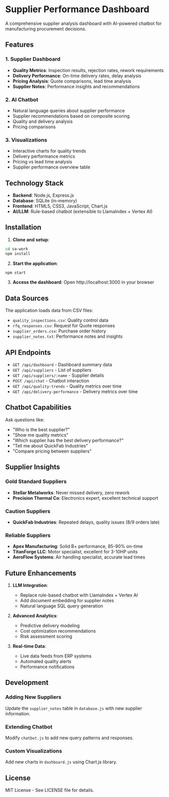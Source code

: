 # Supplier Performance Dashboard

A comprehensive supplier analysis dashboard with AI-powered chatbot for manufacturing procurement decisions.

## Features

### 1. Supplier Dashboard
- **Quality Metrics**: Inspection results, rejection rates, rework requirements
- **Delivery Performance**: On-time delivery rates, delay analysis
- **Pricing Analysis**: Quote comparisons, lead time analysis
- **Supplier Notes**: Performance insights and recommendations

### 2. AI Chatbot
- Natural language queries about supplier performance
- Supplier recommendations based on composite scoring
- Quality and delivery analysis
- Pricing comparisons

### 3. Visualizations
- Interactive charts for quality trends
- Delivery performance metrics
- Pricing vs lead time analysis
- Supplier performance overview table

## Technology Stack

- **Backend**: Node.js, Express.js
- **Database**: SQLite (in-memory)
- **Frontend**: HTML5, CSS3, JavaScript, Chart.js
- **AI/LLM**: Rule-based chatbot (extensible to LlamaIndex + Vertex AI)

## Installation

1. **Clone and setup**:
```bash
cd sa-work
npm install
```

2. **Start the application**:
```bash
npm start
```

3. **Access the dashboard**:
Open http://localhost:3000 in your browser

## Data Sources

The application loads data from CSV files:
- `quality_inspections.csv`: Quality control data
- `rfq_responses.csv`: Request for Quote responses
- `supplier_orders.csv`: Purchase order history
- `supplier_notes.txt`: Performance notes and insights

## API Endpoints

- `GET /api/dashboard` - Dashboard summary data
- `GET /api/suppliers` - List of suppliers
- `GET /api/suppliers/:name` - Supplier details
- `POST /api/chat` - Chatbot interaction
- `GET /api/quality-trends` - Quality metrics over time
- `GET /api/delivery-performance` - Delivery metrics over time

## Chatbot Capabilities

Ask questions like:
- "Who is the best supplier?"
- "Show me quality metrics"
- "Which supplier has the best delivery performance?"
- "Tell me about QuickFab Industries"
- "Compare pricing between suppliers"

## Supplier Insights

### Gold Standard Suppliers
- **Stellar Metalworks**: Never missed delivery, zero rework
- **Precision Thermal Co**: Electronics expert, excellent technical support

### Caution Suppliers  
- **QuickFab Industries**: Repeated delays, quality issues (8/9 orders late)

### Reliable Suppliers
- **Apex Manufacturing**: Solid B+ performance, 85-90% on-time
- **TitanForge LLC**: Motor specialist, excellent for 3-10HP units
- **AeroFlow Systems**: Air handling specialist, accurate lead times

## Future Enhancements

1. **LLM Integration**: 
   - Replace rule-based chatbot with LlamaIndex + Vertex AI
   - Add document embedding for supplier notes
   - Natural language SQL query generation

2. **Advanced Analytics**:
   - Predictive delivery modeling
   - Cost optimization recommendations
   - Risk assessment scoring

3. **Real-time Data**:
   - Live data feeds from ERP systems
   - Automated quality alerts
   - Performance notifications

## Development

### Adding New Suppliers
Update the `supplier_notes` table in `database.js` with new supplier information.

### Extending Chatbot
Modify `chatbot.js` to add new query patterns and responses.

### Custom Visualizations
Add new charts in `dashboard.js` using Chart.js library.

## License

MIT License - See LICENSE file for details.